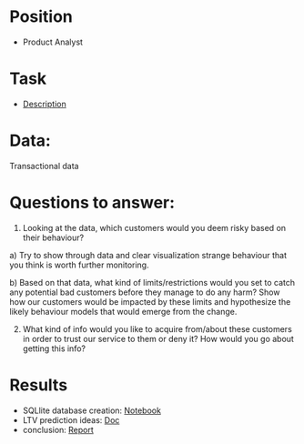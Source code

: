
# Position
- Product Analyst

# Task
- [Description](https://github.com/yurywallet/test_assignments/blob/main/2019_transferwise_wise/EDD%20Homework.pdf)

# Data: 
Transactional data

# Questions to answer:
1. Looking at the data, which customers would you deem risky based on their behaviour?

  a) Try to show through data and clear visualization strange behaviour that you think
  is worth further monitoring.
  
  b) Based on that data, what kind of limits/restrictions would you set to catch any
  potential bad customers before they manage to do any harm? Show how our customers would
  be impacted by these limits and hypothesize the likely behaviour models that would emerge from
  the change.

2. What kind of info would you like to acquire from/about these customers in order to trust
our service to them or deny it? How would you go about getting this info?

# Results
- SQLlite database creation: [Notebook](https://github.com/yurywallet/test_assignments/blob/main/smalls/smalls_sql_example.ipynb)
- LTV prediction ideas: [Doc](https://github.com/yurywallet/test_assignments/blob/main/smalls/LTV%20prediction.pdf)
- conclusion: [Report](https://github.com/yurywallet/test_assignments/blob/main/smalls/task_smalls.ipynb)
